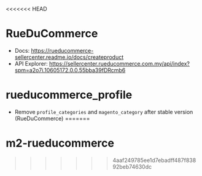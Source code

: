 <<<<<<< HEAD
# RueDuCommerce
+ Docs: https://rueducommerce-sellercenter.readme.io/docs/createproduct
+ API Explorer: https://sellercenter.rueducommerce.com.my/api/index?spm=a2o7i.10605172.0.0.55bba39fDRcmb6

# rueducommerce_profile
+ Remove `profile_categories` and `magento_category` after stable version (RueDuCommerce)
=======
# m2-rueducommerce
>>>>>>> 4aaf249785ee1d7ebadff487f83892beb74630dc
